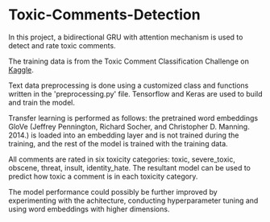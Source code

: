 # Toxic-Comments-Detection
In this project, a bidirectional GRU with attention mechanism is used to detect and rate toxic comments.

The training data is from the Toxic Comment Classification Challenge on [Kaggle](https://www.kaggle.com/c/jigsaw-toxic-comment-classification-challenge).

Text data preprocessing is done using a customized class and functions written in the 'preprocessing.py' file. Tensorflow and Keras are used to build and train the model.

Transfer learning is performed as follows: the pretrained word embeddings GloVe (Jeffrey Pennington, Richard Socher, and Christopher D. Manning. 2014.) is loaded into an embedding layer and is not trained during the training, and the rest of the model is trained with the training data.

All comments are rated in six toxicity categories: toxic, severe_toxic, obscene, threat, insult, identity_hate. The resultant model can be used to predict how toxic a comment is in each toxicity category. 

The model performance could possibly be further improved by experimenting with the achitecture, conducting hyperparameter tuning and using word embeddings with higher dimensions.
